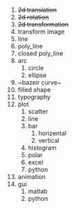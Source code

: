 1. ~~2d translation~~
1. ~~2d rotation~~
1. ~~2d transformation~~
1. transform image
1. line
1. poly_line
1. closed poly_line
1. arc
    1. circle
    1. ellipse
1. ~bazeir curve~
1. filled shape
1. typography
1. plot
    1. scatter
    1. line
    1. bar
        1. horizental
        1. vertical
    1. histogram
    1. polar
    1. excel
    1. python
1. animation
1. gui
    1. matlab
    1. python

